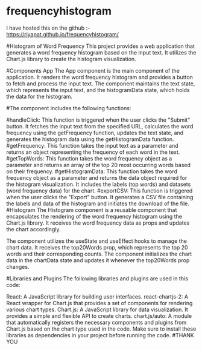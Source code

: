 # frequencyhistogram 
I have hosted this on the github :- https://riyapat.github.io/frequencyhistogram/

#Histogram of Word Frequency
This project provides a web application that generates a word frequency histogram based on the input text. It utilizes the Chart.js library to create the histogram visualization.

#Components
App
The App component is the main component of the application. It renders the word frequency histogram and provides a button to fetch and process the input text. The component maintains the text state, which represents the input text, and the histogramData state, which holds the data for the histogram.

#The component includes the following functions:

#handleClick: This function is triggered when the user clicks the "Submit" button. It fetches the input text from the specified URL, calculates the word frequency using the getFrequency function, updates the text state, and generates the histogram data using the getHistogramData function.
#getFrequency: This function takes the input text as a parameter and returns an object representing the frequency of each word in the text.
#getTopWords: This function takes the word frequency object as a parameter and returns an array of the top 20 most occurring words based on their frequency.
#getHistogramData: This function takes the word frequency object as a parameter and returns the data object required for the histogram visualization. It includes the labels (top words) and datasets (word frequency data) for the chart.
#exportCSV: This function is triggered when the user clicks the "Export" button. It generates a CSV file containing the labels and data of the histogram and initiates the download of the file.
#Histogram
The Histogram component is a reusable component that encapsulates the rendering of the word frequency histogram using the Chart.js library. It receives the word frequency data as props and updates the chart accordingly.

The component utilizes the useState and useEffect hooks to manage the chart data. It receives the top20Words prop, which represents the top 20 words and their corresponding counts. The component initializes the chart data in the chartData state and updates it whenever the top20Words prop changes.

#Libraries and Plugins
The following libraries and plugins are used in this code:

React: A JavaScript library for building user interfaces.
react-chartjs-2: A React wrapper for Chart.js that provides a set of components for rendering various chart types.
Chart.js: A JavaScript library for data visualization. It provides a simple and flexible API to create charts.
chart.js/auto: A module that automatically registers the necessary components and plugins from Chart.js based on the chart type used in the code.
Make sure to install these libraries as dependencies in your project before running the code.
#THANK YOU 
